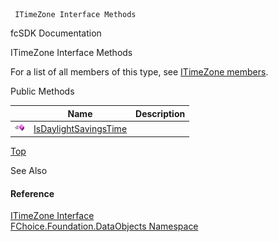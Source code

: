 ﻿     ITimeZone Interface Methods                                                   

fcSDK Documentation

ITimeZone Interface Methods

For a list of all members of this type, see [ITimeZone members](fcSDK~FChoice.Foundation.DataObjects.ITimeZone_members.md).

Public Methods

|   | Name | Description |
| --- | --- | --- |
| ![ Method](dotnetimages/Method.png) | [IsDaylightSavingsTime](fcSDK~FChoice.Foundation.DataObjects.ITimeZone~IsDaylightSavingsTime.md) |   |

[Top](#top)

See Also

#### Reference

[ITimeZone Interface](fcSDK~FChoice.Foundation.DataObjects.ITimeZone.md)  
[FChoice.Foundation.DataObjects Namespace](fcSDK~FChoice.Foundation.DataObjects_namespace.md)